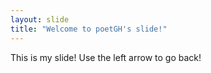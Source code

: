 ```yaml
---
layout: slide
title: "Welcome to poetGH's slide!"
---
```

This is my slide!
Use the left arrow to go back!
